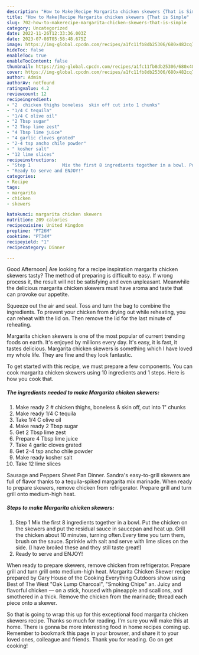 ```yaml
---
description: "How to Make|Recipe Margarita chicken skewers {That is Simple"
title: "How to Make|Recipe Margarita chicken skewers {That is Simple"
slug: 702-how-to-makerecipe-margarita-chicken-skewers-that-is-simple
category: Uncategorized
date: 2022-11-26T12:33:36.003Z
date: 2023-07-08T05:58:48.675Z
image: https://img-global.cpcdn.com/recipes/a1fc11fb8db25306/680x482cq70/margarita-chicken-skewers-recipe-main-photo.jpg
hideToc: false
enableToc: true
enableTocContent: false
thumbnail: https://img-global.cpcdn.com/recipes/a1fc11fb8db25306/680x482cq70/margarita-chicken-skewers-recipe-main-photo.jpg
cover: https://img-global.cpcdn.com/recipes/a1fc11fb8db25306/680x482cq70/margarita-chicken-skewers-recipe-main-photo.jpg
author: Admin
authorAv: notfound
ratingvalue: 4.2
reviewcount: 12
recipeingredient:
- "2  chicken thighs boneless  skin off cut into 1 chunks"
- "1/4 C tequila"
- "1/4 C olive oil"
- "2 Tbsp sugar"
- "2 Tbsp lime zest"
- "4 Tbsp lime juice"
- "4 garlic cloves grated"
- "2-4 tsp ancho chile powder"
- " kosher salt"
- "12 lime slices"
recipeinstructions:
- "Step 1            Mix the first 8 ingredients together in a bowl. Put the chicken on the skewers and put the residual sauce in saucepan and heat up. Grill the chicken about 10 minutes, turning often.Every time you turn them, brush on the sauce. Sprinkle with salt and serve with lime slices on the side. (I have broiled these and they still taste great!)"
- "Ready to serve and ENJOY!"
categories:
- Recipe
tags:
- margarita
- chicken
- skewers

katakunci: margarita chicken skewers 
nutrition: 209 calories
recipecuisine: United Kingdom
preptime: "PT26M"
cooktime: "PT34M"
recipeyield: "1"
recipecategory: Dinner

---
```



Good Afternoon| Are looking for a recipe inspiration margarita chicken skewers tasty? The method of preparing is difficult to easy. If wrong process it, the result will not be satisfying and even unpleasant. Meanwhile the delicious margarita chicken skewers must have aroma and taste that can provoke our appetite.





Squeeze out the air and seal. Toss and turn the bag to combine the ingredients. To prevent your chicken from drying out while reheating, you can reheat with the lid on. Then remove the lid for the last minute of reheating.

Margarita chicken skewers is one of the most popular of current trending foods on earth. It's enjoyed by millions every day. It's easy, it is fast, it tastes delicious. Margarita chicken skewers is something which I have loved my whole life. They are fine and they look fantastic.


To get started with this recipe, we must prepare a few components. You can cook margarita chicken skewers using 10 ingredients and 1 steps. Here is how you cook that.

<!--inarticleads1-->

##### The ingredients needed to make Margarita chicken skewers:

1. Make ready 2 # chicken thighs, boneless &amp; skin off, cut into 1&#34; chunks
1. Make ready 1/4 C tequila
1. Take 1/4 C olive oil
1. Make ready 2 Tbsp sugar
1. Get 2 Tbsp lime zest
1. Prepare 4 Tbsp lime juice
1. Take 4 garlic cloves grated
1. Get 2-4 tsp ancho chile powder
1. Make ready  kosher salt
1. Take 12 lime slices


Sausage and Peppers Sheet Pan Dinner. Sandra&#39;s easy-to-grill skewers are full of flavor thanks to a tequila-spiked margarita mix marinade. When ready to prepare skewers, remove chicken from refrigerator. Prepare grill and turn grill onto medium-high heat. 

<!--inarticleads2-->

##### Steps to make Margarita chicken skewers:

1. Step 1            Mix the first 8 ingredients together in a bowl. Put the chicken on the skewers and put the residual sauce in saucepan and heat up. Grill the chicken about 10 minutes, turning often.Every time you turn them, brush on the sauce. Sprinkle with salt and serve with lime slices on the side. (I have broiled these and they still taste great!)
1. Ready to serve and ENJOY!

When ready to prepare skewers, remove chicken from refrigerator. Prepare grill and turn grill onto medium-high heat. Margarita Chicken Skewer recipe prepared by Gary House of the Cooking Everything Outdoors show using Best of The West &#34;Oak Lump Charcoal&#34;, &#34;Smoking Chips&#34; an. Juicy and flavorful chicken — on a stick, housed with pineapple and scallions, and smothered in a thick. Remove the chicken from the marinade; thread each piece onto a skewer. 

So that is going to wrap this up for this exceptional food margarita chicken skewers recipe. Thanks so much for reading. I'm sure you will make this at home. There is gonna be more interesting food in home recipes coming up. Remember to bookmark this page in your browser, and share it to your loved ones, colleague and friends. Thank you for reading. Go on get cooking!
